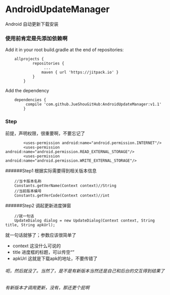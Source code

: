 # AndroidUpdateManager
Android 自动更新下载安装

### 使用前肯定是先添加依赖啊
Add it in your root build.gradle at the end of repositories:
```aidl 
    allprojects {
            repositories {
                 ...
                maven { url 'https://jitpack.io' }
            }
        }
```
Add the dependency
```aidl 
    dependencies {
         compile 'com.github.JueShouGitHub:AndroidUpdateManager:v1.1'
	    }
```

### Step
前提，声明权限，很重要啊，不要忘记了
```aidl 
        <uses-permission android:name="android.permission.INTERNET"/>
        <uses-permission android:name="android.permission.READ_EXTERNAL_STORAGE"/>
        <uses-permission android:name="android.permission.WRITE_EXTERNAL_STORAGE"/>
```

######Step1 根据实际需要得到相关版本信息
```aidl 
    //当卡版本名称
    Constants.getVerName(Context context)//String
    //当前版本编号
    Constants.getVerCode(Context context)//int
```

######Step2 调起更新进度弹窗
```aidl 
    //就一句话
    UpdateDialog dialog = new UpdateDialog(Context context, String title, String apkUrl);
```
就一句话就够了；参数应该很简单了

- context 这没什么可说的
- title 进度框的标题，可以传空“”
- apkUrl 这就是下载apk的地址，不要传错了

###### 呃，然后就没了。当然了，是不是有新版本当然还是自己和后台的交互得到结果了
###### 有新版本才调用更新，没有，那还更个屁啊

